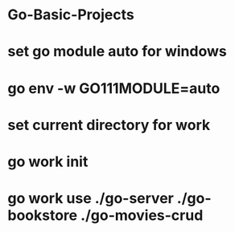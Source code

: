 # Go-Basic-Projects

# set go module auto for windows

# go env -w GO111MODULE=auto

# set current directory for work
# go work init
# go work use ./go-server ./go-bookstore ./go-movies-crud
